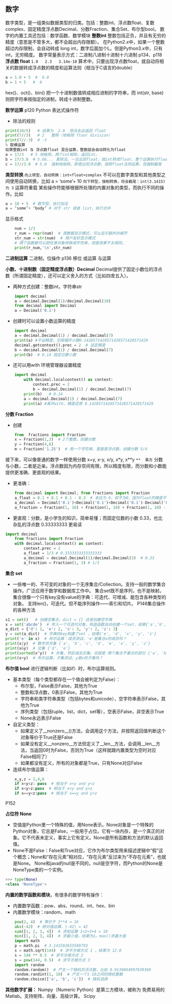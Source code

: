 

## 数字
数字类型，是一组类似数据类型的归类。包括：整数int、浮点数float、复数complex、固定精度浮点数Decimal、分数Fraction、集合Set、布尔型bool。
数字的内置工具还包括：数学函数、数学模块
**整数int**
整数包括正负，并且有无穷的精度（意思是不管多大，都不会超出内存限额）。
在Python2.x中，如果一个整数超过内存限制，会自动转成 long int，数字后面加个L。但是Python3.x中，只有int，无穷精度。
数字常量表示方式：二进制八进制十进制十六进制 p134、p118
**浮点数 float**
`1.0   2.3   3.14e-10`
算术中，只要出现浮点数float，就自动将相关的数据转成浮点数的精度和运算法则（相当于C语言的double）
```python
a = 1.0 + 5  #  6.0
b = 1 + 5   #  6
```
hex()、oct()、bin() 把一个十进制数值转成相应进制的字符串，而 int(str, base)则把字符串按指定的进制，转成十进制整数。

**数学运算**
p120 Python 表达式操作符

- 除法的规则
```python
print(10/5)   # 结果为  2.0  除法永远返回 float
print(7//3)   # 2   整除（地板除 floor division）
print(7//-3)  # -3
% 取模运算
如果整数int 与 浮点数float 混合运算，整数就会自动转化为float
a = 17/3   # 5 地板除。两个int相除，返回int。
b = 17/3.0  # 5.66... 真除法。一旦出现float，就int转成float，整个运算执行float法则
c = 17//3.0  # 5.0  强制地板除。即使出现浮点数，按照float法则运算，但强制截尾
```

**类型转换**
	`向上转型，自动转换：int<float<complex`
不可以在数字类型和其他类型之间使用自动转换，比如 a = ‘some’+ 10
	`向下转型，强制转换，将会截尾：int(3.1415) 为 3`
运算符重载
某些操作符能够根据所处理的内置对象的类型，而执行不同的操作。比如
```python
a = 10 + 5  # 数字型，执行加法
a = ‘some’+ ‘body’ # 对于 str 或者 list，执行合并
```
显示格式
```python
    num = 1/3
    r_num = repr(num)  # 源数据显示模式，可以显示额外的细节
	str_num = str(num)  # 用户友好显示模式
	# 两个函数都可以把任意对象转换成字符串，但是效果不太相同。
    print(r_num,'\n',str_num)
```

**二进制运算**
二进制，位操作 p136
移位
或运算
与运算

**小数、十进制数（固定精度浮点数）Decimal**
Decimal提供了固定小数位的浮点数（所谓固定精度），还可以定义舍入的方式（比如四舍五入）。
- 两种方式创建：整数int，字符串str
```python
    import decimal
	a = decimal.Decimal(1)/decimal.Decimal(10)
    from decimal import Decimal
    a = Decimal('0.1')
```
- 创建时可以设置小数运算的精度
```python
    import decimal
    a = decimal.Decimal(1) / decimal.Decimal(7)
    print(a) #不设精度，无限循环小数0.1428571428571428571428571429
    decimal.getcontext().prec = 2  # 设定精度
    b = decimal.Decimal(1) / decimal.Decimal(7)
	print(b)  # 0.14 固定位数小数
```
- 还可以用with 环境管理器设置精度
```python
	import decimal
	    with decimal.localcontext() as context:
	        context.prec = 2
	        b = decimal.Decimal(1) / decimal.Decimal(7)
	    print(b)   # 0.14
	    a = decimal.Decimal(1) / decimal.Decimal(7)
	    print(a) #离开with，精度还原 0.1428571428571428571428571429
```

**分数 Fraction**
- 创建
```python
	from  fractions import Fraction
	x = Fraction(1,3)  # 2个整数，创建分数
	y = Fraction(4,6)
	m = Fraction('1.25')  # 用一个字符串、里面是浮点数，创建分数 5/4
```
接下来，可以像普通的数字一样使用分数 x+y, x-y, x/y, x*y, x**y  `**  乘方`
分数与小数，二者是近亲。浮点数因为内存空间有限，所以精度有限，而分数和小数能提供更准确、更直观的结果。
- 更准确：
```python
    from decimal import Decimal; from fractions import Fraction
    a_float = 0.1 + 0.1 + 0.1 - 0.3  # 本应为 0，却不为0，因为float的精度不够
    a_decimal = Decimal('0.1')+Decimal('0.1')+Decimal('0.1')-Decimal('0.3')  # 结果 0.0
	a_fraction = Fraction(1, 10) + Fraction(1, 10) + Fraction(1, 10) - Fraction(3, 10)  # 结果 0
```
- 更直观：分数，是小学生的知识，简单易懂；而固定位数的小数 0.33，也比 杂乱的浮点数 0.33333333 更易读
```python
import decimal
    from fractions import Fraction
    with decimal.localcontext() as context:
        context.prec = 2
        a_float = 1/3 # 0.3333333333333333
        a_decimal = decimal.Decimal(1)/decimal.Decimal(3)  # 0.33
        a_fraction = Fraction(1, 3) # 1/3
```

**集合 set**
- 一些唯一的、不可变的对象的一个无序集合/Collection。支持一般的数学集合操作。广泛应用于数学和数据库工作中。
集合set既不是序列，也不是映射。集合很像一个只有key没有value的字典：可迭代、可增减、能包含各种类型的对象。
支持len()，可迭代。但不能序列操作——索引和切片。
P146集合操作的各种方法
```python
s1 = set()   # 创建空集合。dict = {} 这是创建空字典
x = set('abcde')  # 传入一个可迭代对象，构造函数自动创建一个set，结果{'a','b','c','d','e'}
a_dict = {'d': 1, 'e': 2, 'x': 3, 'y': 2, 'z': 3}
y = set(a_dict)  # 字典的key构建了set ，结果{'e', 'd', 'x', 'y', 'z'}
print('e' in x)  # 布尔运算：成员测试，'e'是集合x的成员吗？
print(x|y)  # 数学求并集 {'a', 'b', 'c', 'd', 'e', 'x', 'y', 'z'}
print(x&y)  # 交集 {'d', 'e'}
print(sorted(x^y))  # 并集，然后减去交集。也就是 两个集合不重合的部分 {'a', 'b', 'c', 'x', 'y', 'z'}
print(x>y)  # 布尔运算，子集测试，y是x的子集吗？
```

**布尔值 bool**
进行逻辑判断（比如if）时，布尔运算规则。
- 基本类型（每个类型都存在一个值会被判定为False）：
    - 布尔型，False表示False，其他为True
    - 整数和浮点数，0表示False，其他为True
    - 字符串和类字符串类型（包括bytes和unicode），空字符串表示False，其他为True
    - 序列类型（包括tuple，list，dict，set等），空表示False，非空表示True
    - None永远表示False
- 自定义类型：
    - 如果定义了__nonzero__()方法，会调用这个方法，并按照返回值判断这个对象等价于True还是False
    - 如果没有定义__nonzero__方法但定义了__len__方法，会调用__len__方法，当返回0时为False，否则为True（这样就跟内置类型为空时对应False相同了）
    - 如果都没有定义，所有的对象都是True，只有None对应False
- 连续布尔值运算：
```python
    x,y,z = 2,4,6
    if x<y<z: pass  # 相当于 x<y and y<z 
    if x<y>z:pass  # 相当于 x<y and y>z
    if x==y<z:pass  # 相当于 x==y and y<z
```
P152


**占位符 None**
- 空值是Python里一个特殊的值，用None表示。None对象是一个特殊的Python对象，它总是False，一般用于占位。它有一块内存，是一个真正的对象。它不代表未定义，事实上它有定义。None是所有函数和方法的默认返回值。
- None不是False：False和True对应，它作为布尔类型用来描述逻辑中“假”这个概念；None和“存在元素”相对应，“存在元素”反过来为“不存在元素”，也就是None。
None和java的null是不同的，null是空字符，而Python的None是NoneType类的一个实例。
```python
>>> type(None)
<class 'NoneType'>
```

**内置的数学函数和模块**，有很多的数学特有操作：
- 内置数学函数：pow、abs、round、int、hex、bin
- 内置数学模块：random、math
```python
    pow(2, 4)  # 等价于 2**4 = 16
    abs(-42)  # 绝对值运算，|-42| = 42
    sum([1, 2, 3, 4])  # 求和运算 1+2+3+4 = 10
    min([1, 2, 3, 4])  # 求最小值，结果为1。max()求最大值
    import math
    p = math.pi  # 3.141592653589793
    s = math.sqrt(144)  # 求平方根方式 1 ，结果为 12.0
    s = 144 ** 0.5  # 求平方根方式 2
	s = pow(144, 0.5)  # 求平方根方式 3
    import random
    random.random()  # 产生一个随机的浮点数，比如 0.9139864997839369
    random.randint(1, 10)  # 产生一个1-10之间的随机整数
    random.choice(['a', 'b', 'c'])  # 随机选择
```

**其他数字扩展：**
Numpy（Numeric Python）是第三方模块，被称为 免费易用的Matlab。支持矩阵、向量、高级计算。
Scipy
